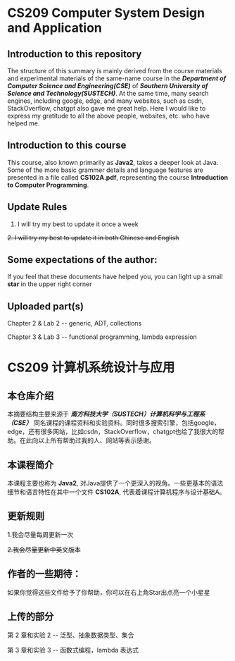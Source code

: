 # CS209 Computer System Design and Application

## Introduction to this repository
The structure of this summary is mainly derived from the course materials and experimental materials of the same-name course in the ***Department of Computer Science and Engineering(CSE)*** of ***Southern University of Science and Technology(SUSTECH)***. At the same time, many search engines, including google, edge, and many websites, such as csdn, StackOverflow, chatgpt also gave me great help. Here I would like to express my gratitude to all the above people, websites, etc. who have helped me.

## Introduction to this course
This course, also known primarily as **Java2**, takes a deeper look at Java. Some of the more basic grammer details and language features are presented in a file called **CS102A.pdf**, representing the course **Introduction to Computer Programming**.

## Update Rules
1. I will try my best to update it once a week

~~2. I will try my best to update it in both Chinese and English~~

## Some expectations of the author:
If you feel that these documents have helped you, you can light up a small **star** in the upper right corner

## Uploaded part(s)
Chapter 2 & Lab 2 -- generic, ADT, collections

Chapter 3 & Lab 3 -- functional programming, lambda expression




# CS209 计算机系统设计与应用

## 本仓库介绍
本摘要结构主要来源于 ***南方科技大学（SUSTECH）计算机科学与工程系（CSE）*** 同名课程的课程资料和实验资料。同时很多搜索引擎，包括google，edge，还有很多网站，比如csdn，StackOverflow，chatgpt也给了我很大的帮助。在此向以上所有帮助过我的人、网站等表示感谢。

## 本课程简介
本课程主要也称为 **Java2**, 对Java提供了一个更深入的视角。一些更基本的语法细节和语言特性在其中一个文件 **CS102A**, 代表着课程计算机程序与设计基础A。

## 更新规则
1.我会尽量每周更新一次

~~2.我会尽量更新中英文版本~~

## 作者的一些期待：
如果你觉得这些文件给予了你帮助，你可以在右上角Star出点亮一个小星星

## 上传的部分
第 2 章和实验 2 -- 泛型、抽象数据类型、集合

第 3 章和实验 3 -- 函数式编程，lambda 表达式
